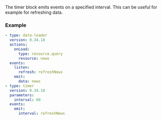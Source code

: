 The timer block emits events on a specified interval. This can be useful for example for refreshing
data.

### Example

```yaml
- type: data-loader
  version: 0.34.18
  actions:
    onLoad:
      type: resource.query
      resource: news
  events:
    listen:
      refresh: refreshNews
    emit:
      data: news
- type: timer
  version: 0.34.18
  parameters:
    interval: 60
  events:
    emit:
      interval: refreshNews
```
